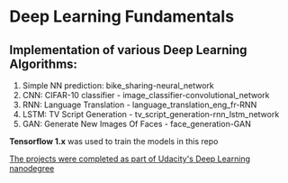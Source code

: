 # Deep Learning Fundamentals

## Implementation of various Deep Learning Algorithms:

1. Simple NN prediction: bike_sharing-neural_network
2. CNN: CIFAR-10 classifier - image_classifier-convolutional_network
3. RNN: Language Translation - language_translation_eng_fr-RNN
4. LSTM: TV Script Generation - tv_script_generation-rnn_lstm_network
5. GAN: Generate New Images Of Faces - face_generation-GAN


**Tensorflow 1.x** was used to train the models in this repo

[The projects were completed as part of Udacity's Deep Learning nanodegree](https://www.udacity.com/course/deep-learning-nanodegree--nd101)

